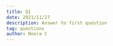 ```yaml
---
title: Q1
date: 2021/11/27
description: Answer to first question
tag: questions
author: Noora C
---
```


